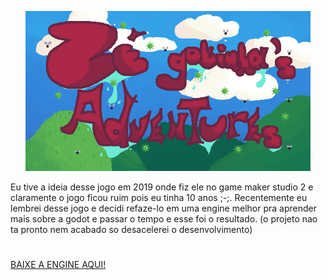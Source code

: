 

<p align="center">
  <img height="256" alt="Simple GUI Transitions" src="zegotinhalogocomfundo.png">
</p>

<p> Eu tive a ideia desse jogo em 2019 onde fiz ele no game maker studio 2 e claramente o jogo ficou ruim pois eu tinha 10 anos ;-;.
Recentemente eu lembrei desse jogo e decidi refaze-lo em uma engine melhor pra aprender mais sobre a godot e passar o tempo e esse foi o resultado. (o projeto nao ta pronto nem acabado so desacelerei o desenvolvimento)
<h1></h1><a href="https://www.w3schools.com">BAIXE A ENGINE AQUI!</a> </p>
